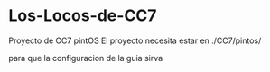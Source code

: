 # Los-Locos-de-CC7
Proyecto de CC7 pintOS
El proyecto necesita estar en 
./CC7/pintos/

para que la configuracion de la guia sirva
